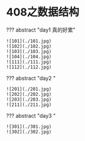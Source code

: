 # 408之数据结构

??? abstract "day1 真的好累"

    ![101](./101.jpg)
    ![102](./102.jpg)
    ![103](./103.jpg)
    ![104](./104.jpg)
    ![111](./111.jpg)
    ![112](./112.jpg)

??? abstract "day2 "

    ![201](./201.jpg)
    ![202](./202.jpg)
    ![203](./203.jpg)
    ![211](./211.jpg)

??? abstract "day3 "

    ![301](./301.jpg)
    ![302](./302.jpg)